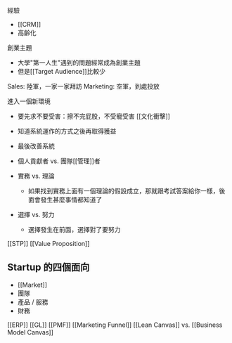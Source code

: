 經驗
- [[CRM]]
- 高齡化

創業主題
- 大學"第一人生"遇到的問題經常成為創業主題
- 但是[[Target Audience]]比較少

Sales: 陸軍，一家一家拜訪
Marketing: 空軍，到處投放

進入一個新環境
- 要先求不要受害：擦不完屁股，不受寵受害 [[文化衝擊]]
- 知道系統運作的方式之後再取得獲益
- 最後改善系統

- 個人貢獻者 vs. 團隊[[管理]]者
- 實務 vs. 理論
	- 如果找到實務上面有一個理論的假設成立，那就跟考試答案給你一樣，後面會發生甚麼事情都知道了
- 選擇 vs. 努力
	- 選擇發生在前面，選擇對了要努力

[[STP]]
[[Value Proposition]]

## Startup 的四個面向
- [[Market]]
- 團隊
- 產品 / 服務
- 財務

[[ERP]]
[[GL]]
[[PMF]]
[[Marketing Funnel]]
[[Lean Canvas]] vs. [[Business Model Canvas]]